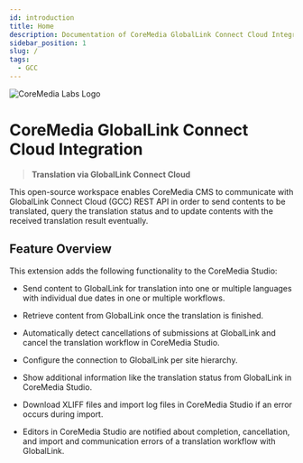 ```yaml
---
id: introduction
title: Home
description: Documentation of CoreMedia GlobalLink Connect Cloud Integration
sidebar_position: 1
slug: /
tags:
  - GCC
---
```


![CoreMedia Labs Logo](https://documentation.coremedia.com/badges/banner_coremedia_labs_wide.png "CoreMedia Labs Logo Title Text")

# CoreMedia GlobalLink Connect Cloud Integration

> **Translation via GlobalLink Connect Cloud**

This open-source workspace enables CoreMedia CMS to communicate with GlobalLink
Connect Cloud (GCC) REST API in order to send contents to be translated, query
the translation status and to update contents with the received translation
result eventually.

## Feature Overview

This extension adds the following functionality to the CoreMedia Studio:

* Send content to GlobalLink for translation into one or multiple languages
  with individual due dates in one or multiple workflows.

* Retrieve content from GlobalLink once the translation is finished.

* Automatically detect cancellations of submissions at GlobalLink and cancel the
  translation workflow in CoreMedia Studio.

* Configure the connection to GlobalLink per site hierarchy.

* Show additional information like the translation status from GlobalLink in
  CoreMedia Studio.

* Download XLIFF files and import log files in CoreMedia Studio if an error
  occurs during import.

* Editors in CoreMedia Studio are notified about completion, cancellation, and
  import and communication errors of a translation workflow with GlobalLink.
